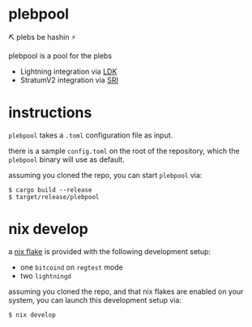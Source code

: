 # plebpool

⛏️ plebs be hashin ⚡

plebpool is a pool for the plebs
- Lightning integration via [LDK](https://lightningdevkit.org/)
- StratumV2 integration via [SRI](https://stratumprotocol.org/)

# instructions

`plebpool` takes a `.toml` configuration file as input.

there is a sample `config.toml` on the root of the repository, which the `plebpool` binary will use as default.

assuming you cloned the repo, you can start `plebpool` via:

```
$ cargo build --release
$ target/release/plebpool
```

# nix develop

a [nix flake]() is provided with the following development setup:
- one `bitcoind` on `regtest` mode
- two `lightningd`

assuming you cloned the repo, and that nix flakes are enabled on your system, you can launch this development setup via:
```
$ nix develop
```

